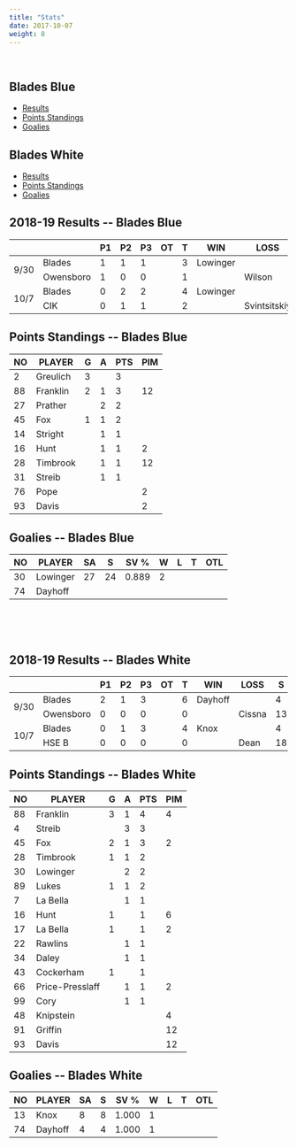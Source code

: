 ```yaml
---
title: "Stats"
date: 2017-10-07
weight: 8
---
```

<div class="sponsorcontainer">
  <a id="stats-a1" href="#"><img id="stats-s1" class="image sponsor"></a>
  <a id="stats-a2" href="#"><img id="stats-s2" class="image sponsor"></a>
</div>

## Blades Blue
  * [Results](#bresults)
  * [Points Standings](#bpoints)
  * [Goalies](#bgoalies)

## Blades White
  * [Results](#wresults)
  * [Points Standings](#wpoints)
  * [Goalies](#wgoalies)


<a name="bresults"></a>2018-19 Results -- Blades Blue
------------------------------
<table>
  <thead>
    <tr>
      <th></th> <th></th> <th title="Period 1">P1</th> <th title="Period 2">P2</th> <th title="Period 3">P3</th> <th title="Overtime">OT</th> <th title="Total">T</th> <th class="widestats">WIN</th> <th class="widestats">LOSS</th> <th class="widestats" title="Saves">S</th>
    </tr>
  </thead>

  <!-- Blades Blue @ Owensboro, 9/29/18 -->
  <tr class="odd">
      <td rowspan="2">9/30</td>
                                 <td>Blades</td>     <td>1</td> <td>1</td> <td>1</td> <td></td> <td>3</td> <td class="widestats">Lowinger</td> <td class="widestats"></td>    <td class="widestats">6</td>
  </tr>
  <tr class="odd">
                                 <td>Owensboro</td>  <td>1</td> <td>0</td> <td>0</td> <td></td> <td>1</td> <td class="widestats"></td> <td class="widestats">Wilson</td>      <td class="widestats">17</td>
  </tr>

  <!-- Blades Blue @ CIK, 10/7/18 -->
  <tr class="even">
      <td rowspan="2">10/7</td>
                                 <td>Blades</td>     <td>0</td> <td>2</td> <td>2</td> <td></td> <td>4</td> <td class="widestats">Lowinger</td> <td class="widestats"></td>    <td class="widestats">15</td>
  </tr>
  <tr class="even">
                                 <td>CIK</td>        <td>0</td> <td>1</td> <td>1</td> <td></td> <td>2</td> <td class="widestats"></td> <td class="widestats">Svintsitskiy</d> <td class="widestats">21</td>
  </tr>

</table>

<a name="bpoints"></a>Points Standings -- Blades Blue
----------------
<table>
  <thead>
    <tr>
      <th title="Jersey Number">NO</th> <th title="Player Name">PLAYER</th>  <th title="Goals">G</th> <th title="Assists">A</th> <th title="Points">PTS</th> <th title="Penalty Minutes">PIM</th>
    <tr>
  </thead>
  <tr>
    <td>2</td>  <td>Greulich</td>  <td>3</td>  <td></td>   <td>3</td>  <td></td>
  </tr>
  <tr>
    <td>88</td> <td>Franklin</td>  <td>2</td>  <td>1</td>  <td>3</td>  <td>12</td>
  </tr>
  <tr>
    <td>27</td> <td>Prather</td>   <td></td>   <td>2</td>  <td>2</td>  <td></td>
  </tr>
  <tr>
    <td>45</td> <td>Fox</td>       <td>1</td>  <td>1</td>  <td>2</td>  <td></td>
  </tr>
  <tr>
    <td>14</td> <td>Stright</td>   <td></td>   <td>1</td>  <td>1</td>  <td></td>
  </tr>
  <tr>
    <td>16</td> <td>Hunt</td>      <td></td>   <td>1</td>  <td>1</td>  <td>2</td>
  </tr>
  <tr>
    <td>28</td> <td>Timbrook</td>  <td></td>   <td>1</td>  <td>1</td>  <td>12</td>
  </tr>
  <tr>
    <td>31</td> <td>Streib</td>    <td></td>   <td>1</td>  <td>1</td>  <td></td>
  </tr>
  <tr>
    <td>76</td> <td>Pope</td>      <td></td>   <td></td>   <td></td>   <td>2</td>
  </tr>
  <tr>
    <td>93</td> <td>Davis</td>     <td></td>   <td></td>   <td></td>   <td>2</td>
  </tr>
</table>

<a name="bgoalies"></a>Goalies -- Blades Blue
----------------
<table>
  <thead>
    <tr>
      <th title="Jersey Number">NO</th> <th title="Player Name">PLAYER</th>   <th title="Shots Against">SA</th> <th title="Saves">S</th>  <th title="Save Percentage">SV %</th> <th class="widestats" title="Wins">W</th> <th class="widestats" title="Losses">L</th> <th class="widestats" title="Ties">T</th> <th class="widestats" title="Overtime Losses">OTL</th>
    <tr>
  </thead>
  <tr>
    <td>30</td> <td>Lowinger</td> <td>27</td> <td>24</td> <td>0.889</td> <td class="widestats">2</td> <td class="widestats"></td> <td class="widestats"></td> <td class="widestats"></td>
  </tr>
  <tr>
    <td>74</td> <td>Dayhoff</td>  <td></td>   <td></td>   <td></td>      <td class="widestats"></td>  <td class="widestats"></td> <td class="widestats"></td> <td class="widestats"></td>
  </tr>
</table>

<br>
<br>
<br>

<a name="wresults"></a>2018-19 Results -- Blades White
------------------------------
<table>
  <thead>
    <tr>
      <th></th> <th></th> <th title="Period 1">P1</th> <th title="Period 2">P2</th> <th title="Period 3">P3</th> <th title="Overtime">OT</th> <th title="Total">T</th> <th class="widestats">WIN</th> <th class="widestats">LOSS</th> <th class="widestats" title="Saves">S</th>
    </tr>
  </thead>

  <!-- Blades White @ Owensboro, 9/29/18 -->
  <tr class="odd">
      <td rowspan="2">9/30</td>
                                 <td>Blades</td>     <td>2</td> <td>1</td> <td>3</td> <td></td> <td>6</td> <td class="widestats">Dayhoff</td> <td class="widestats"></td> <td class="widestats">4</td>
  </tr>
  <tr class="odd">
                                 <td>Owensboro</td>  <td>0</td> <td>0</td> <td>0</td> <td></td> <td>0</td> <td class="widestats"></td> <td class="widestats">Cissna</td> <td class="widestats">13</td>
  </tr>

  <!-- Blades White @ HSE B, 10/7/18 -->
  <tr class="even">
      <td rowspan="2">10/7</td>
                                 <td>Blades</td>     <td>0</td> <td>1</td> <td>3</td> <td></td> <td>4</td> <td class="widestats">Knox</td> <td class="widestats"></td> <td class="widestats">4</td>
  </tr>
  <tr class="even">
                                 <td>HSE B</td>      <td>0</td> <td>0</td> <td>0</td> <td></td> <td>0</td> <td class="widestats"></td>     <td class="widestats">Dean</td> <td class="widestats">18</td>
  </tr>

</table>

<a name="wpoints"></a>Points Standings -- Blades White
----------------
<table>
  <thead>
    <tr>
      <th title="Jersey Number">NO</th> <th title="Player Name">PLAYER</th>  <th title="Goals">G</th> <th title="Assists">A</th> <th title="Points">PTS</th> <th title="Penalty Minutes">PIM</th>
    <tr>
  </thead>
  <tr>
    <td>88</td> <td>Franklin</td>    <td>3</td>  <td>1</td>  <td>4</td>   <td>4</td>
  </tr>
  <tr>
    <td>4</td>  <td>Streib</td>       <td></td>  <td>3</td>  <td>3</td>   <td></td>
  </tr>
  <tr>
    <td>45</td> <td>Fox</td>         <td>2</td>  <td>1</td>  <td>3</td>   <td>2</td>
  </tr>
  <tr>
    <td>28</td> <td>Timbrook</td>    <td>1</td>  <td>1</td>  <td>2</td>   <td></td>
  </tr>
  <tr>
    <td>30</td> <td>Lowinger</td>    <td></td>   <td>2</td>  <td>2</td>   <td></td>
  </tr>
  <tr>
    <td>89</td> <td>Lukes</td>       <td>1</td>  <td>1</td>  <td>2</td>   <td></td>
  </tr>
  <tr>
    <td>7</td>  <td>La Bella</td>    <td></td>   <td>1</td>  <td>1</td>   <td></td>
  </tr>
  <tr>
    <td>16</td> <td>Hunt</td>        <td>1</td>  <td></td>   <td>1</td>   <td>6</td>
  </tr>
  <tr>
    <td>17</td> <td>La Bella</td>    <td>1</td>  <td></td>   <td>1</td>   <td>2</td>
  </tr>
  <tr>
    <td>22</td> <td>Rawlins</td>     <td></td>   <td>1</td>  <td>1</td>   <td></td>
  </tr>
  <tr>
    <td>34</td> <td>Daley</td>       <td></td>   <td>1</td>  <td>1</td>   <td></td>
  </tr>
  <tr>
    <td>43</td> <td>Cockerham</td>   <td>1</td>  <td></td>   <td>1</td>   <td></td>
  </tr>
  <tr>
    <td>66</td> <td>Price-Presslaff</td> <td></td>  <td>1</td>  <td>1</td>   <td>2</td>
  </tr>
  <tr>
    <td>99</td> <td>Cory</td>        <td></td>   <td>1</td>  <td>1</td>   <td></td>
  </tr>
  <tr>
    <td>48</td> <td>Knipstein</td>   <td></td>   <td></td>   <td></td>    <td>4</td>
  </tr>
  <tr>
    <td>91</td> <td>Griffin</td>     <td></td>   <td></td>   <td></td>    <td>12</td>
  </tr>
  <tr>
    <td>93</td> <td>Davis</td>       <td></td>   <td></td>   <td></td>    <td>12</td>
  </tr>
</table>

<a name="wgoalies"></a>Goalies -- Blades White
----------------
<table>
  <thead>
    <tr>
      <th title="Jersey Number">NO</th> <th title="Player Name">PLAYER</th>   <th title="Shots Against">SA</th> <th title="Saves">S</th>  <th title="Save Percentage">SV %</th> <th class="widestats" title="Wins">W</th> <th class="widestats" title="Losses">L</th> <th class="widestats" title="Ties">T</th> <th class="widestats" title="Overtime Losses">OTL</th>
    <tr>
  </thead>
  <tr>
    <td>13</td> <td>Knox</td>     <td>8</td>  <td>8</td>  <td>1.000</td> <td class="widestats">1</td> <td class="widestats"></td> <td class="widestats"></td><td class="widestats"></td>
  </tr>
  <tr>
    <td>74</td> <td>Dayhoff</td>  <td>4</td>  <td>4</td>  <td>1.000</td> <td class="widestats">1</td> <td class="widestats"></td> <td class="widestats"></td><td class="widestats"></td>
  </tr>
</table>

